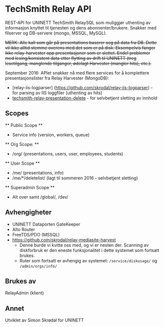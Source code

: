 # TechSmith Relay API

REST-API for UNINETT TechSmith RelaySQL som muliggjør uthenting av informasjon knyttet til tjenesten og dens abonnenter/brukere. 
Snakker med filserver og DB-servere (mongo, MSSQL, MySQL).

<strike>MERK: Alle kall som går på presentations baserer seg på data fra DB. Dette vil ikke alltid stemme overens med det som er på disk. 
Eksempelvis fanger ikke relay-harvester opp presentasjoner som er slettet. Endel problemer med lesing/konsistent data etter flytting 
av drift til UNINETT (treg lesetilgang, manglende tilganger, ødelagt Harvester (mangler hits), etc.).</strike>

September 2016: APIet snakker nå med flere services for å komplettere presentasjonslister fra Relay Harvester (MongoDB):
 
- [relay-iis-logparser] (https://github.com/skrodal/relay-iis-logparser) - for parsing av IIS loggfiler (uthenting av hits)
- [techsmith-relay-presentation-delete](https://github.com/skrodal/techsmith-relay-presentation-delete) - for selvbetjent sletting av innhold

## Scopes

** Public Scope **

- Service info (version, workers, queue)

** Org Scope: **

- /org/ (presentations, users, user, employees, students)

** User Scope **

- /me/ (presentations, info)
- /me/*/deletelist/ (lagt til sommeren 2016 - selvbetjent sletting)

** Superadmin Scope **

- Alt over samt /global/, /dev/

## Avhengigheter

- UNINETT Dataporten GateKeeper
- Alto Router
- FreeTDS/PDO (MSSQL)
- https://github.com/skrodal/relay-mediasite-harvest
    - Denne burde vi kvitte oss med, og vi er nesten der. Scanning av diskforbruk er den eneste funksjonalitet i dette systemet som fortsatt brukes.
    - Ruter som fortsatt er avhengig av systemet: `/service/diskusage/` og `/admin/orgs/info/`
     
     

## Brukes av ##

RelayAdmin (klient)

## Annet ##

Utviklet av Simon Skrødal for UNINETT